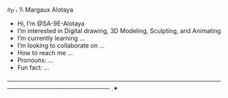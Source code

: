  𝜗𝜚 ࣪˖ ִ𐙚  Margaux Alotaya 

-  Hi, I’m @SA-9E-Alotaya
-  I’m interested in Digital drawing, 3D Modeling, Sculpting, and Animating
-  I’m currently learning ...
-  I’m looking to collaborate on ...
-  How to reach me ...
-  Pronouns: ...
-  Fun fact: ...

────────────────────────────────────────────────────────────────────────── .✦

<!---
SA-9E-Alotaya/SA-9E-Alotaya is a ✨ special ✨ repository because its `README.md` (this file) appears on your GitHub profile.
You can click the Preview link to take a look at your changes.
--->
